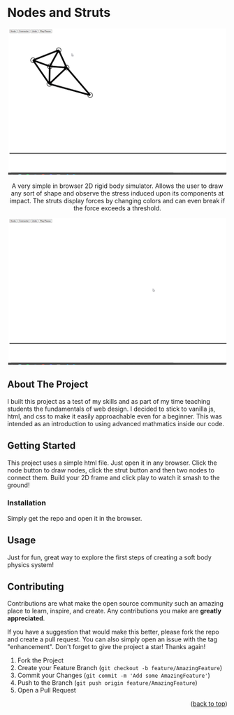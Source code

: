 <br />
<p><h1>Nodes and Struts</h1></p>
<div align="center">
<img src="gifs/rigid1.gif" width="500px" >

<br/>

<p align="center">
    A very simple in browser 2D rigid body simulator. Allows the user to draw any sort of shape and observe the stress induced upon its components at impact. The struts display forces by changing colors and can even break if the force exceeds a threshold. </p>
<img src="gifs/rigid2.gif" width="500px" >
</div>

<!-- ABOUT THE PROJECT -->
## About The Project

I built this project as a test of my skills and as part of my time teaching students the fundamentals of web design. I decided to stick to vanilla js, html, and css to make it easily approachable even for a beginner. This was intended as an introduction to using advanced mathmatics inside our code.
<!-- GETTING STARTED -->
## Getting Started

This project uses a simple html file. Just open it in any browser.
Click the node button to draw nodes, click the strut button and then two nodes to connect them. Build your 2D frame and click play to watch it smash to the ground!

### Installation
Simply get the repo and open it in the browser.

<!-- USAGE EXAMPLES -->
## Usage
Just for fun, great way to explore the first steps of creating a soft body physics system!

<!-- CONTRIBUTING -->
## Contributing

Contributions are what make the open source community such an amazing place to learn, inspire, and create. Any contributions you make are **greatly appreciated**.

If you have a suggestion that would make this better, please fork the repo and create a pull request. You can also simply open an issue with the tag "enhancement".
Don't forget to give the project a star! Thanks again!

1. Fork the Project
2. Create your Feature Branch (`git checkout -b feature/AmazingFeature`)
3. Commit your Changes (`git commit -m 'Add some AmazingFeature'`)
4. Push to the Branch (`git push origin feature/AmazingFeature`)
5. Open a Pull Request

<p align="right">(<a href="#readme-top">back to top</a>)</p>



<!-- MARKDOWN LINKS & IMAGES -->
<!-- https://www.markdownguide.org/basic-syntax/#reference-style-links -->
